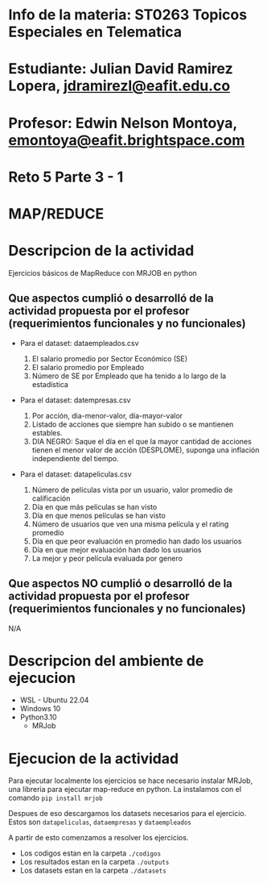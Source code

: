 # Info de la materia: ST0263 Topicos Especiales en Telematica

# Estudiante: Julian David Ramirez Lopera, jdramirezl@eafit.edu.co

# Profesor: Edwin Nelson Montoya, emontoya@eafit.brightspace.com

# Reto 5 Parte 3 - 1

# MAP/REDUCE

# Descripcion de la actividad

Ejercicios básicos de MapReduce con MRJOB en python

## Que aspectos cumplió o desarrolló de la actividad propuesta por el profesor (requerimientos funcionales y no funcionales)

- Para el dataset: dataempleados.csv

  1. El salario promedio por Sector Económico (SE)
  2. El salario promedio por Empleado
  3. Número de SE por Empleado que ha tenido a lo largo de la estadística

- Para el dataset: datempresas.csv

  1. Por acción, dia-menor-valor, día-mayor-valor
  2. Listado de acciones que siempre han subido o se mantienen estables.
  3. DIA NEGRO: Saque el día en el que la mayor cantidad de acciones tienen el menor valor de acción (DESPLOME), suponga una inflación independiente del tiempo.

- Para el dataset: datapeliculas.csv

  1. Número de películas vista por un usuario, valor promedio de calificación
  2. Día en que más películas se han visto
  3. Día en que menos películas se han visto
  4. Número de usuarios que ven una misma película y el rating promedio
  5. Día en que peor evaluación en promedio han dado los usuarios
  6. Día en que mejor evaluación han dado los usuarios
  7. La mejor y peor película evaluada por genero

## Que aspectos NO cumplió o desarrolló de la actividad propuesta por el profesor (requerimientos funcionales y no funcionales)

N/A

# Descripcion del ambiente de ejecucion

- WSL - Ubuntu 22.04
- Windows 10
- Python3.10
  - MRJob

# Ejecucion de la actividad

Para ejecutar localmente los ejercicios se hace necesario instalar MRJob, una libreria para ejecutar map-reduce en python. La instalamos con el comando `pip install mrjob`

Despues de eso descargamos los datasets necesarios para el ejercicio. Estos son `datapeliculas`, `dataempresas` y `dataempleados`

A partir de esto comenzamos a resolver los ejercicios.

- Los codigos estan en la carpeta `./codigos`
- Los resultados estan en la carpeta `./outputs`
- Los datasets estan en la carpeta `./datasets`
